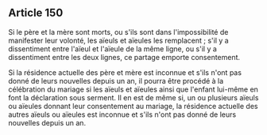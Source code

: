 Article 150
----
Si le père et la mère sont morts, ou s'ils sont dans l'impossibilité de
manifester leur volonté, les aïeuls et aïeules les remplacent ; s'il y a
dissentiment entre l'aïeul et l'aïeule de la même ligne, ou s'il y a
dissentiment entre les deux lignes, ce partage emporte consentement.

Si la résidence actuelle des père et mère est inconnue et s'ils n'ont pas donné
de leurs nouvelles depuis un an, il pourra être procédé à la célébration du
mariage si les aïeuls et aïeules ainsi que l'enfant lui-même en font la
déclaration sous serment. Il en est de même si, un ou plusieurs aïeuls ou
aïeules donnant leur consentement au mariage, la résidence actuelle des autres
aïeuls ou aïeules est inconnue et s'ils n'ont pas donné de leurs nouvelles
depuis un an.
